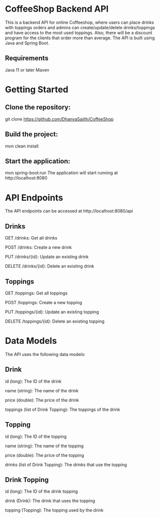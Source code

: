 
# CoffeeShop Backend API
This is a backend API for online Coffeeshop, where users can place drinks with toppings orders and admins can create/update/delete drinks/toppings and have access to the most used toppings. Also, there will be a discount program for the clients that order more than average.  The API is built using Java and Spring Boot.

## Requirements
Java 11 or later
Maven
# Getting Started
## Clone the repository:
git clone https://github.com/DhanyaSajith/CoffeeShop
## Build the project:
mvn clean install
## Start the application:
mvn spring-boot:run
The application will start running at http://localhost:8080

# API Endpoints
The API endpoints can be accessed at http://localhost:8080/api

## Drinks
GET /drinks: Get all drinks

POST /drinks: Create a new drink

PUT /drinks/{id}: Update an existing drink

DELETE /drinks/{id}: Delete an existing drink

## Toppings

GET /toppings: Get all toppings

POST /toppings: Create a new topping

PUT /toppings/{id}: Update an existing topping

DELETE /toppings/{id}: Delete an existing topping

# Data Models
The API uses the following data models:

## Drink

id (long): The ID of the drink

name (string): The name of the drink

price (double): The price of the drink

toppings (list of Drink Topping): The toppings of the drink

## Topping

id (long): The ID of the topping

name (string): The name of the topping

price (double): The price of the topping

drinks (list of Drink Topping): The drinks that use the topping

## Drink Topping

id (long): The ID of the drink topping

drink (Drink): The drink that uses the topping

topping (Topping): The topping used by the drink
